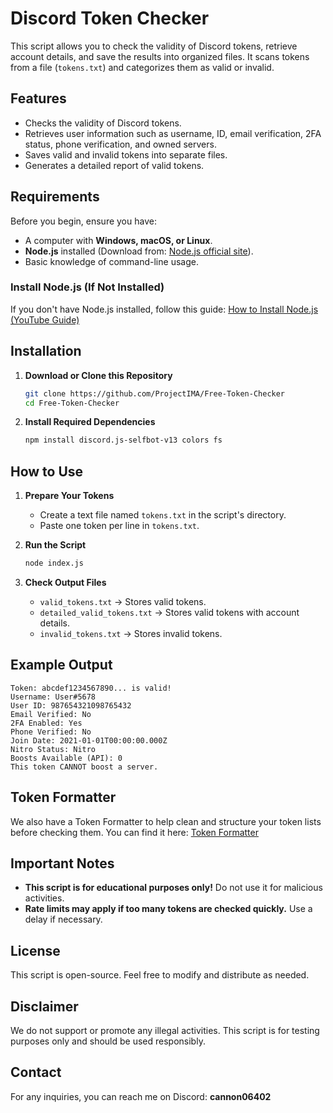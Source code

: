 # Discord Token Checker

This script allows you to check the validity of Discord tokens, retrieve account details, and save the results into organized files. It scans tokens from a file (`tokens.txt`) and categorizes them as valid or invalid.

## Features
- Checks the validity of Discord tokens.
- Retrieves user information such as username, ID, email verification, 2FA status, phone verification, and owned servers.
- Saves valid and invalid tokens into separate files.
- Generates a detailed report of valid tokens.

## Requirements
Before you begin, ensure you have:
- A computer with **Windows, macOS, or Linux**.
- **Node.js** installed (Download from: [Node.js official site](https://nodejs.org/)).
- Basic knowledge of command-line usage.

### Install Node.js (If Not Installed)
If you don't have Node.js installed, follow this guide:
[How to Install Node.js (YouTube Guide)](https://www.youtube.com/watch?v=kQabFyl9r9I)

## Installation
1. **Download or Clone this Repository**
   ```sh
   git clone https://github.com/ProjectIMA/Free-Token-Checker
   cd Free-Token-Checker
   ```
2. **Install Required Dependencies**
   ```sh
   npm install discord.js-selfbot-v13 colors fs
   ```

## How to Use
1. **Prepare Your Tokens**
   - Create a text file named `tokens.txt` in the script's directory.
   - Paste one token per line in `tokens.txt`.

2. **Run the Script**
   ```sh
   node index.js
   ```

3. **Check Output Files**
   - `valid_tokens.txt` → Stores valid tokens.
   - `detailed_valid_tokens.txt` → Stores valid tokens with account details.
   - `invalid_tokens.txt` → Stores invalid tokens.

## Example Output
```
Token: abcdef1234567890... is valid!
Username: User#5678
User ID: 987654321098765432
Email Verified: No
2FA Enabled: Yes
Phone Verified: No
Join Date: 2021-01-01T00:00:00.000Z
Nitro Status: Nitro
Boosts Available (API): 0
This token CANNOT boost a server.
```
## Token Formatter

We also have a Token Formatter to help clean and structure your token lists before checking them.
You can find it here: [Token Formatter](https://github.com/ProjectIMA/token-formatter)

## Important Notes
- **This script is for educational purposes only!** Do not use it for malicious activities.
- **Rate limits may apply if too many tokens are checked quickly.** Use a delay if necessary.

## License
This script is open-source. Feel free to modify and distribute as needed.

## Disclaimer
We do not support or promote any illegal activities. This script is for testing purposes only and should be used responsibly.

## Contact

For any inquiries, you can reach me on Discord: **cannon06402**

